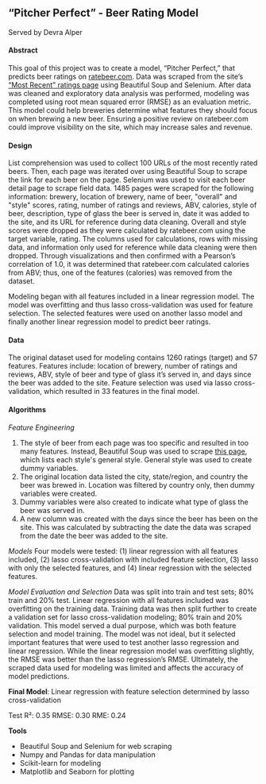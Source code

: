 ## **“Pitcher Perfect” - Beer Rating Model**

Served by Devra Alper



#### **Abstract**
This goal of this project was to create a model, “Pitcher Perfect,” that predicts beer ratings on [ratebeer.com](http://ratebeer.com). Data was scraped from the site’s [“Most Recent” ratings page](https://www.ratebeer.com/beer-ratings/) using Beautiful Soup and Selenium. After data was cleaned and exploratory data analysis was performed, modeling was completed using root mean squared error (RMSE) as an evaluation metric. This model could help breweries determine what features they should focus on when brewing a new beer. Ensuring a positive review on ratebeer.com could improve visibility on the site, which may increase sales and revenue.

#### **Design**
List comprehension was used to collect 100 URLs of the most recently rated beers. Then, each page was iterated over using Beautiful Soup to scrape the link for each beer on the page. Selenium was used to visit each beer detail page to scrape field data. 1485 pages were scraped for the following information: brewery, location of brewery, name of beer, "overall" and "style" scores, rating, number of ratings and reviews, ABV, calories, style of beer, description, type of glass the beer is served in, date it was added to the site, and its URL for reference during data cleaning. Overall and style scores were dropped as they were calculated by ratebeer.com using the target variable, rating. The columns used for calculations, rows with missing data, and information only used for reference while data cleaning were then dropped. Through visualizations and then confirmed with a Pearson’s correlation of 1.0, it was determined that ratebeer.com calculated calories from ABV; thus, one of the features (calories) was removed from the dataset.

Modeling began with all features included in a linear regression model. The model was overfitting and thus lasso cross-validation was used for feature selection. The selected features were used on another lasso model and finally another linear regression model to predict beer ratings.


#### **Data**
The original dataset used for modeling contains 1260 ratings (target) and 57 features. Features include: location of brewery, number of ratings and reviews, ABV, style of beer and type of glass it’s served in, and days since the beer was added to the site. Feature selection was used via lasso cross-validation, which resulted in 33 features in the final model.

#### **Algorithms**
*Feature Engineering*
1. The style of beer from each page was too specific and resulted in too many features. Instead, Beautiful Soup was used to scrape [this page](https://www.ratebeer.com/beerstyles/), which lists each style's general style. General style was used to create dummy variables.
2. The original location data listed the city, state/region, and country the beer was brewed in. Location was filtered by country only, then dummy variables were created.
3. Dummy variables were also created to indicate what type of glass the beer was served in.
4. A new column was created with the days since the beer has been on the site. This was calculated by subtracting the date the data was scraped from the date the beer was added to the site.

*Models*
Four models were tested: (1) linear regression with all features included, (2) lasso cross-validation with included feature selection, (3) lasso with only the selected features, and (4) linear regression with the selected features.

*Model Evaluation and Selection*
Data was split into train and test sets; 80% train and 20% test. Linear regression with all features included was overfitting on the training data. Training data was then split further to create a validation set for lasso cross-validation modeling; 80% train and 20% validation. This model served a dual purpose, which was both feature selection and model training. The model was not ideal, but it selected important features that were used to test another lasso regression and linear regression. While the linear regression model was overfitting slightly, the RMSE was better than the lasso regression’s RMSE. Ultimately, the scraped data used for modeling was limited and affects the accuracy of model predictions.

**Final Model**: Linear regression with feature selection determined by lasso cross-validation

Test R²: 0.35
RMSE: 0.30
RME: 0.24

**Tools**
* Beautiful Soup and Selenium for web scraping
* Numpy and Pandas for data manipulation
* Scikit-learn for modeling
* Matplotlib and Seaborn for plotting
